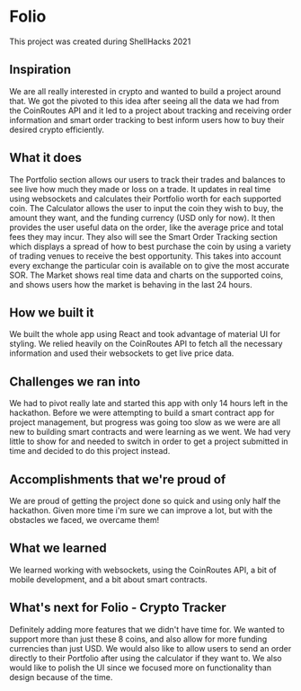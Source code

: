 # Folio

This project was created during ShellHacks 2021

## Inspiration
We are all really interested in crypto and wanted to build a project around that. We got the pivoted to this idea after seeing all the data we had from the CoinRoutes API and it led to a project about tracking and receiving order information and smart order tracking to best inform users how to buy their desired crypto efficiently.

## What it does
The Portfolio section allows our users to track their trades and balances to see live how much they made or loss on a trade. It updates in real time using websockets and calculates their Portfolio worth for each supported coin.
The Calculator allows the user to input the coin they wish to buy, the amount they want, and the funding currency (USD only for now). It then provides the user useful data on the order, like the average price and total fees they may incur. They also will see the Smart Order Tracking section which displays a spread of how to best purchase the coin by using a variety of trading venues to receive the best opportunity. This takes into account every exchange the particular coin is available on to give the most accurate SOR.
The Market shows real time data and charts on the supported coins, and shows users how the market is behaving in the last 24 hours.

## How we built it
We built the whole app using React and took advantage of material UI for styling. We relied heavily on the CoinRoutes API to fetch all the necessary information and used their websockets to get live price data.

## Challenges we ran into
We had to pivot really late and started this app with only 14 hours left in the hackathon. Before we were attempting to build a smart contract app for project management, but progress was going too slow as we were are all new to building smart contracts and were learning as we went. We had very little to show for and needed to switch in order to get a project submitted in time and decided to do this project instead.

## Accomplishments that we're proud of
We are proud of getting the project done so quick and using only half the hackathon. Given more time i'm sure we can improve a lot, but with the obstacles we faced, we overcame them!

## What we learned
We learned working with websockets, using the CoinRoutes API, a bit of mobile development, and a bit about smart contracts.

## What's next for Folio - Crypto Tracker
Definitely adding more features that we didn't have time for. We wanted to support more than just these 8 coins, and also allow for more funding currencies than just USD. We would also like to allow users to send an order directly to their Portfolio after using the calculator if they want to. We also would like to polish the UI since we focused more on functionality than design because of the time.
